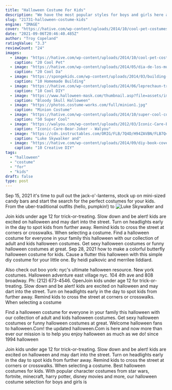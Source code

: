 ```yaml
---
title: "Halloween Costume For Kids"
description: "We have the most popular styles for boys and girls here at halloweencostumes.Com! or if your child's costume choice isn't quite what you were expecting, read our kids' costume guide to give you some more great halloween costume ideas for kids! based on all the most popular and unique halloween costumes for kids"
slug: "21731-halloween-costume-kids"
engine: "IMAGE"
cover: "https://hative.com/wp-content/uploads/2014/10/cool-pet-costumes/9-cool-pet-costumes.jpg"
date: "2021-09-06T20:46:40.485Z"
author: "Troy Copeland"
ratingValue: "3.3"
reviewCount: "24"
images:
  - image: "https://hative.com/wp-content/uploads/2014/10/cool-pet-costumes/9-cool-pet-costumes.jpg"
    caption: "20 Cool Pet"
  - image: "https://hative.com/wp-content/uploads/2014/05/dia-de-los-muertos/18-dia-de-los-muertos-make-up.jpg"
    caption: "20 Cool Da"
  - image: "https://spongekids.com/wp-content/uploads/2014/03/building-paper-roll-crafts/12-homemade-castle.jpg"
    caption: "10 Homemade Building"
  - image: "https://hative.com/wp-content/uploads/2014/06/leprechaun-trap-ideas/11-leprechaun-trap-ideas.jpg"
    caption: "10 Cool DIY"
  - image: "https://www.halloween-mask.com/thumbnail.asp?file=assets/images/morb/13/bloody_skull_m37116morb.jpg&maxx=500&maxy=0"
    caption: "Bloody Skull Halloween"
  - image: "https://photos.costume-works.com/full/minion1.jpg"
    caption: "Minion Costume"
  - image: "https://hative.com/wp-content/uploads/2014/10/super-cool-costume-ideas/33-smurfette-costume.jpg"
    caption: "50 Super Cool"
  - image: "https://walyou.com/wp-content/uploads/2012/03/Iconic-Care-Bear-Joker.jpg"
    caption: "Iconic-Care-Bear-Joker - Walyou"
  - image: "https://cdn.instructables.com/ORIG/FLB/7Q4D/H94ZAVBN/FLB7Q4DH94ZAVBN.jpg?frame=1"
    caption: "Luke Skywalker and"
  - image: "https://hative.com/wp-content/uploads/2014/09/diy-book-cover-ideas/4-old-books-make-great-journals.jpg"
    caption: "10 Creative DIY"
tags:
  - "halloween"
  - "costume"
  - "for"
  - "kids"
draft: false
type: post
---
```


Sep 15, 2021 it's time to pull out the jack-o'-lanterns, stock up on mini-sized candy bars and start the search for the perfect costumes for your kids. From the uber-traditional outfits (hello, pumpkin!) to
![Luke Skywalker and](https://cdn.instructables.com/ORIG/FLB/7Q4D/H94ZAVBN/FLB7Q4DH94ZAVBN.jpg?frame=1 "Luke Skywalker and")

Join kids under age 12 for trick-or-treating. Slow down and be alert! kids are excited on halloween and may dart into the street. Turn on headlights early in the day to spot kids from further away. Remind kids to cross the street at corners or crosswalks. When selecting a costume. Find a halloween costume for everyone in your family this halloween with our collection of adult and kids halloween costumes. Get sexy halloween costumes or funny halloween costumes at great. Sep 28, 2021 how to make a colorful butterfly halloween costume for kids. Cause a flutter this halloween with this simple diy costume for your little one. By heidi palkovic and merrilee liddiard.
<!--inArticleAds-->

<!--galleryOne-->

Also check out boo york: nyc's ultimate halloween resource. New york costumes. Halloween adventure east village nyc. 104 4th ave and 808 broadway. Ph: (212) 673-4546. OpenJoin kids under age 12 for trick-or-treating. Slow down and be alert! kids are excited on halloween and may dart into the street. Turn on headlights early in the day to spot kids from further away. Remind kids to cross the street at corners or crosswalks. When selecting a costume
<!--inArticleAds-->

<!--galleryTwo-->

Find a halloween costume for everyone in your family this halloween with our collection of adult and kids halloween costumes. Get sexy halloween costumes or funny halloween costumes at great. Welcome halloween fans to halloween.Com! the updated halloween.Com is here and now more than ever our mission is to help you enjoy halloween as much as we do! since 1994 halloween
<!--galleryThree-->

Join kids under age 12 for trick-or-treating. Slow down and be alert! kids are excited on halloween and may dart into the street. Turn on headlights early in the day to spot kids from further away. Remind kids to cross the street at corners or crosswalks. When selecting a costume. Best halloween costumes for kids. With popular character costumes from star wars, fortnite, minecraft, harry potter, disney movies and more, our halloween costume selection for boys and girls is